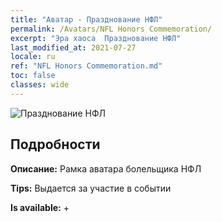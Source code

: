 ```yaml
---
title: "Аватар - Празднование НФЛ"
permalink: /Avatars/NFL Honors Commemoration/
excerpt: "Эра хаоса  Празднование НФЛ"
last_modified_at: 2021-07-27
locale: ru
ref: "NFL Honors Commemoration.md"
toc: false
classes: wide
---
```

 ![Празднование НФЛ](/images/a/avatarFrame_94.png)

## Подробности

 **Описание:** Рамка аватара болельщика НФЛ 

 **Tips:** Выдается за участие в событии 

 **Is available:**  + 

